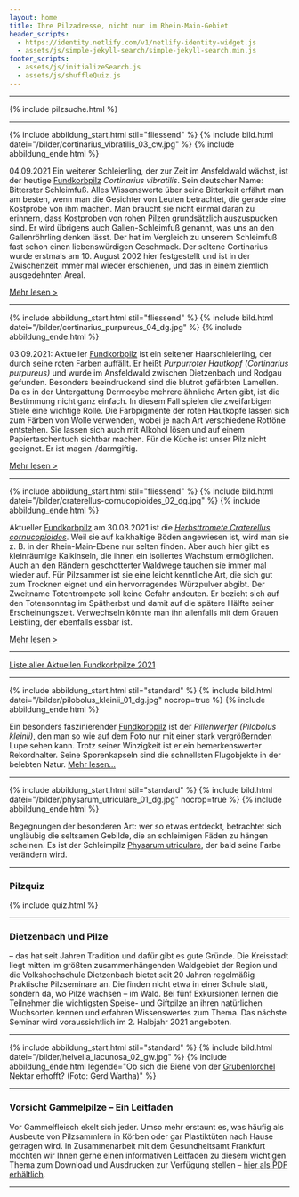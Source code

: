 ```yaml
---
layout: home
title: Ihre Pilzadresse, nicht nur im Rhein-Main-Gebiet
header_scripts:
  - https://identity.netlify.com/v1/netlify-identity-widget.js
  - assets/js/simple-jekyll-search/simple-jekyll-search.min.js
footer_scripts:
  - assets/js/initializeSearch.js
  - assets/js/shuffleQuiz.js
---
```

- - -

{% include pilzsuche.html %}

- - -

{% include abbildung_start.html stil="fliessend" %}
{% include bild.html datei="/bilder/cortinarius_vibratilis_03_cw.jpg" %}
{% include abbildung_ende.html %}

04.09.2021 Ein weiterer Schleierling, der zur Zeit im Ansfeldwald wächst, ist der heutige [Fundkorbpilz](AA "Glossar-") *Cortinarius vibratilis*. Sein deutscher Name: Bitterster Schleimfuß. Alles Wissenswerte über seine Bitterkeit erfährt man am besten, wenn man die Gesichter von Leuten betrachtet, die gerade eine Kostprobe von ihm machen. Man braucht sie nicht einmal daran zu erinnern, dass Kostproben von rohen Pilzen grundsätzlich auszuspucken sind. Er wird übrigens auch Gallen-Schleimfuß genannt, was uns an den Gallenröhrling denken lässt. Der hat im Vergleich zu unserem Schleimfuß fast schon einen liebenswürdigen Geschmack. Der seltene Cortinarius wurde erstmals am 10. August 2002 hier festgestellt und ist in der Zwischenzeit immer mal wieder erschienen, und das in einem ziemlich ausgedehnten Areal. 

[Mehr lesen >](/pilze/cortinarius-vibratilis-gallen-schleimfuß-bitterster-schleimfuß)

<div style="clear:  both"></div>

- - -

{% include abbildung_start.html stil="fliessend" %}
{% include bild.html datei="/bilder/cortinarius_purpureus_04_dg.jpg" %}
{% include abbildung_ende.html %}

03.09.2021: Aktueller [Fundkorbpilz](AA "Glossar-") ist ein seltener Haarschleierling, der durch seine roten Farben auffällt. Er heißt *Purpurroter Hautkopf (Cortinarius purpureus)* und wurde im Ansfeldwald zwischen Dietzenbach und Rodgau gefunden. Besonders beeindruckend sind die blutrot gefärbten Lamellen. Da es in der Untergattung Dermocybe mehrere ähnliche Arten gibt, ist die Bestimmung nicht ganz einfach. In diesem Fall spielen die zweifarbigen Stiele eine wichtige Rolle. Die Farbpigmente der roten Hautköpfe lassen sich zum Färben von Wolle verwenden, wobei je nach Art verschiedene Rottöne entstehen. Sie lassen sich auch mit Alkohol lösen und auf einem Papiertaschentuch sichtbar machen. Für die Küche ist unser Pilz nicht geeignet. Er ist magen-/darmgiftig. 

[Mehr lesen >](/pilze/cortinarius-purpureus-purpurroter-hautkopf)

<div style="clear:  both"></div>

- - -

{% include abbildung_start.html stil="fliessend" %}
{% include bild.html datei="/bilder/craterellus-cornucopioides_02_dg.jpg" %}
{% include abbildung_ende.html %}

Aktueller [Fundkorbpilz](AA "Glossar-") am 30.08.2021 ist die *[Herbsttromete Craterellus cornucopioides](/pilze/craterellus-cornucopioides-herbsttrompete-totentrompete)*. Weil sie auf kalkhaltige Böden angewiesen ist, wird man sie z. B. in der Rhein-Main-Ebene nur selten finden. Aber auch hier gibt es kleinräumige Kalkinseln, die ihnen ein isoliertes Wachstum ermöglichen. Auch an den Rändern geschotterter Waldwege tauchen sie immer mal wieder auf. Für Pilzsammer ist sie eine leicht kenntliche Art, die sich gut zum Trocknen eignet und ein hervorragendes Würzpulver abgibt. Der Zweitname Totentrompete soll keine Gefahr andeuten. Er bezieht sich auf den Totensonntag im Spätherbst und damit auf die spätere Hälfte seiner Erscheinungszeit. Verwechseln könnte man ihn allenfalls mit dem Grauen Leistling, der ebenfalls essbar ist. 

[Mehr lesen >](https://fundkorb.de/pilze/craterellus-cornucopioides-herbsttrompete-totentrompete)

<div style="clear:  both"></div>

- - -

[Liste aller Aktuellen Fundkorbpilze 2021](/artikel/liste-aller-aktuellen-fundkorbpilze-2021.html)

- - -

{% include abbildung_start.html stil="standard" %}
{% include bild.html datei="/bilder/pilobolus_kleinii_01_dg.jpg" nocrop=true %}
{% include abbildung_ende.html %}

Ein besonders faszinierender [Fundkorbpilz](AA "Glossar-") ist der *Pillenwerfer (Pilobolus kleinii)*, den man so wie auf dem Foto nur mit einer stark vergrößernden Lupe sehen kann. Trotz seiner Winzigkeit ist er ein bemerkenswerter Rekordhalter. Seine Sporenkapseln sind die schnellsten Flugobjekte in der belebten Natur. [Mehr lesen...](/pilze/pilobolus-kleinii-pillenwerfer)

- - -

{% include abbildung_start.html stil="standard" %}
{% include bild.html datei="/bilder/physarum_utriculare_01_dg.jpg" nocrop=true %}
{% include abbildung_ende.html %}

Begegnungen der besonderen Art: wer so etwas entdeckt, betrachtet sich ungläubig die seltsamen Gebilde, die an schleimigen Fäden zu hängen scheinen. Es ist der Schleimpilz [Physarum utriculare](/pilze/physarum-utriculare-fadenfruchtschleimpilz), der bald seine Farbe verändern wird.

- - -

### Pilzquiz

{% include quiz.html %}

- - -

### Dietzenbach und Pilze

– das hat seit Jahren Tradition und dafür gibt es gute Gründe. Die Kreisstadt liegt mitten im größten zusammenhängenden Waldgebiet der Region und die Volkshochschule Dietzenbach bietet seit 20 Jahren regelmäßig Praktische Pilzseminare an. Die finden nicht etwa in einer Schule statt, sondern da, wo Pilze wachsen – im Wald. Bei fünf Exkursionen lernen die Teilnehmer die wichtigsten Speise- und Giftpilze an ihren natürlichen Wuchsorten kennen und erfahren Wissenswertes zum Thema. Das nächste Seminar wird voraussichtlich im 2. Halbjahr 2021 angeboten.

- - -

{% include abbildung_start.html stil="standard" %}
{% include bild.html datei="/bilder/helvella_lacunosa_02_gw.jpg" %}
{% include abbildung_ende.html legende="Ob sich die Biene von der <a href='/pilze/helvella-lacunosa-grubenlorchel'>Grubenlorchel</a> Nektar erhofft?  (Foto: Gerd Wartha)" %}

- - -

### Vorsicht Gammelpilze – Ein Leitfaden

Vor Gammelfleisch ekelt sich jeder. Umso mehr erstaunt es, was häufig als Ausbeute von Pilzsammlern in Körben oder gar Plastiktüten nach Hause getragen wird. In Zusammenarbeit mit dem Gesundheitsamt Frankfurt möchten wir Ihnen gerne einen informativen Leitfaden zu diesem wichtigen Thema zum Download und Ausdrucken zur Verfügung stellen – [hier als PDF erhältlich](/assets/docs/Fundkorb.de-Gammelpilze.pdf).

- - -